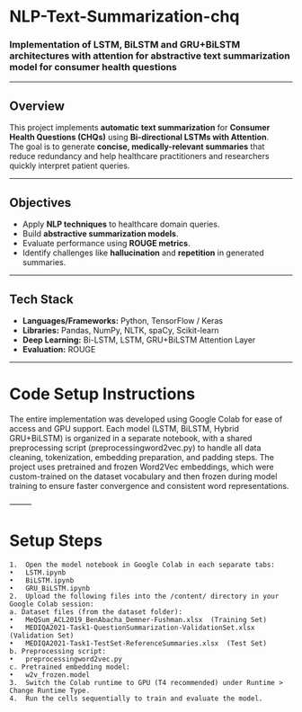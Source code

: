 # NLP-Text-Summarization-chq
### Implementation of LSTM, BiLSTM and GRU+BiLSTM architectures with attention for abstractive text summarization model for consumer health questions  

---

## Overview  
This project implements **automatic text summarization** for **Consumer Health Questions (CHQs)** using **Bi-directional LSTMs with Attention**.  
The goal is to generate **concise, medically-relevant summaries** that reduce redundancy and help healthcare practitioners and researchers quickly interpret patient queries.  

---

## Objectives  
- Apply **NLP techniques** to healthcare domain queries.  
- Build **abstractive summarization models**.  
- Evaluate performance using **ROUGE metrics**.  
- Identify challenges like **hallucination** and **repetition** in generated summaries.  

---

## Tech Stack  
- **Languages/Frameworks:** Python, TensorFlow / Keras  
- **Libraries:** Pandas, NumPy, NLTK, spaCy, Scikit-learn  
- **Deep Learning:** Bi-LSTM, LSTM, GRU+BiLSTM Attention Layer  
- **Evaluation:** ROUGE  

---

# Code Setup Instructions
The entire implementation was developed using Google Colab for ease of access and GPU support. Each model (LSTM, BiLSTM, Hybrid GRU+BiLSTM) is organized in a separate notebook, with a shared preprocessing script (preprocessingword2vec.py) to handle all data cleaning, tokenization, embedding preparation, and padding steps.
The project uses pretrained and frozen Word2Vec embeddings, which were custom-trained on the dataset vocabulary and then frozen during model training to ensure faster convergence and consistent word representations.

⸻

# Setup Steps
	1.	Open the model notebook in Google Colab in each separate tabs:
	•	LSTM.ipynb
	•	BiLSTM.ipynb
	•	GRU_BiLSTM.ipynb
	2.	Upload the following files into the /content/ directory in your Google Colab session:
	a. Dataset files (from the dataset folder):
	•	MeQSum_ACL2019_BenAbacha_Demner-Fushman.xlsx  (Training Set)
	•	MEDIQA2021-Task1-QuestionSummarization-ValidationSet.xlsx  (Validation Set)
	•	MEDIQA2021-Task1-TestSet-ReferenceSummaries.xlsx  (Test Set)
	b. Preprocessing script:
	•	preprocessingword2vec.py
	c. Pretrained embedding model:
	•	w2v_frozen.model
	3.	Switch the Colab runtime to GPU (T4 recommended) under Runtime > Change Runtime Type.
	4.	Run the cells sequentially to train and evaluate the model.

